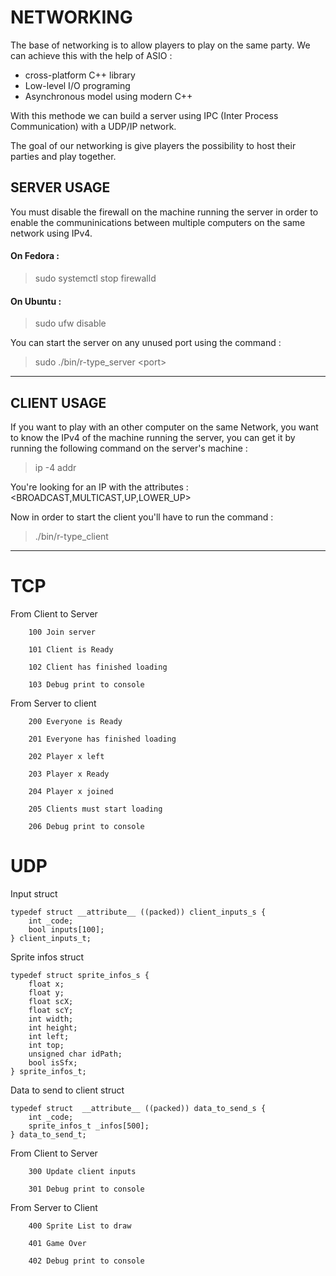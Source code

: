 # NETWORKING

The base of networking is to allow players to play on the same party. We can achieve this with the help of ASIO :
<ul>
    <li>cross-platform C++ library</li>
    <li>Low-level I/O programing</li>
    <li>Asynchronous model using modern C++</li>
</ul>
With this methode we can build a server using IPC (Inter Process Communication) with a UDP/IP network.

The goal of our networking is give players the possibility to host their parties and play together.

## SERVER USAGE

You must disable the firewall on the machine running the server in order to enable the communinications between multiple computers on the same network using IPv4.  

#### On Fedora : 

> sudo systemctl stop firewalld

#### On Ubuntu :

> sudo ufw disable

You can start the server on any unused port using the command :

> sudo ./bin/r-type_server <port<port>>

-----------------------------------------------------------------------------------

## CLIENT USAGE

If you want to play with an other computer on the same Network, you want to know the IPv4 of the machine running the server, you can get it by running the following command on the server's machine :

> ip -4 addr

You're looking for an IP with the attributes : <BROADCAST,MULTICAST,UP,LOWER_UP> 

Now in order to start the client you'll have to run the command :

> ./bin/r-type_client

-----------------------------------------------------------------

# TCP
    
From Client to Server

        100 Join server
    
        101 Client is Ready
    
        102 Client has finished loading
    
        103 Debug print to console


From Server to client

        200 Everyone is Ready

        201 Everyone has finished loading

        202 Player x left

        203 Player x Ready

        204 Player x joined

        205 Clients must start loading

        206 Debug print to console
    
# UDP

Input struct
    
    typedef struct __attribute__ ((packed)) client_inputs_s {
        int _code;
        bool inputs[100];
    } client_inputs_t; 

Sprite infos struct
    
    typedef struct sprite_infos_s {
        float x;
        float y;
        float scX;
        float scY;
        int width;
        int height;
        int left;
        int top;
        unsigned char idPath;
        bool isSfx;
    } sprite_infos_t;
   
Data to send to client struct
    
    typedef struct  __attribute__ ((packed)) data_to_send_s { 
        int _code; 
        sprite_infos_t _infos[500]; 
    } data_to_send_t; 
    
From Client to Server

        300 Update client inputs

        301 Debug print to console


From Server to Client

        400 Sprite List to draw

        401 Game Over

        402 Debug print to console
